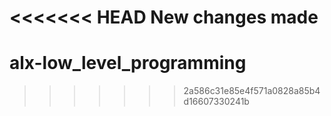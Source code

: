 <<<<<<< HEAD
New changes made
=======
# alx-low_level_programming
>>>>>>> 2a586c31e85e4f571a0828a85b4d16607330241b
